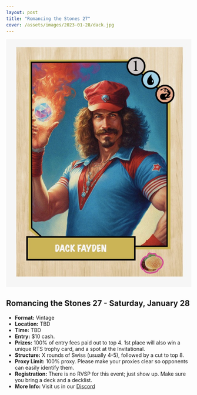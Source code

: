 ```yaml
---
layout: post
title: "Romancing the Stones 27"
cover: /assets/images/2023-01-28/dack.jpg
---
```


![](/assets/images/2023-01-28/dack.jpg)

## Romancing the Stones 27 - Saturday, January 28

*	**Format:** Vintage
* **Location:** TBD
* **Time:** TBD
* **Entry:** $10 cash.
* **Prizes:** 100% of entry fees paid out to top 4. 1st place will also win a unique RTS
  trophy card, and a spot at the Invitational.
* **Structure:** X rounds of Swiss (usually 4-5), followed by a cut to top 8.
* **Proxy Limit:** 100% proxy. Please make your proxies clear so opponents can easily
  identify them.
* **Registration:** There is no RVSP for this event; just show up. Make sure you bring a
  deck and a decklist.
* **More Info:** Visit us in our  [Discord](https://discord.gg/a9uKSEP5ya)

